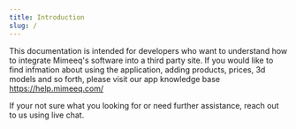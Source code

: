 ```yaml
---
title: Introduction
slug: /
---
```


This documentation is intended for developers who want to understand how to integrate Mimeeq's software into a third party site.
If you would like to find infmation about using the application, adding products, prices, 3d models and so forth, please visit our app knowledge base https://help.mimeeq.com/

If your not sure what you looking for or need further assistance, reach out to us using live chat.
